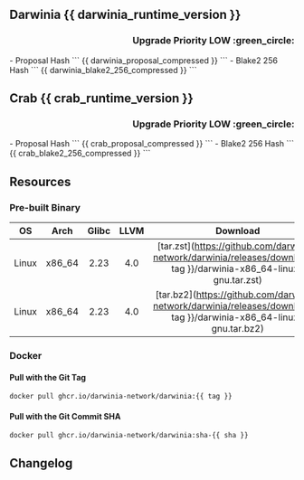 ## Darwinia {{ darwinia_runtime_version }}
<h3 align="right">Upgrade Priority LOW :green_circle:</h3>
- Proposal Hash
  ```
  {{ darwinia_proposal_compressed }}
  ```
- Blake2 256 Hash
  ```
  {{ darwinia_blake2_256_compressed }}
  ```

## Crab {{ crab_runtime_version }}
<h3 align="right">Upgrade Priority LOW :green_circle:</h3>
- Proposal Hash
  ```
  {{ crab_proposal_compressed }}
  ```
- Blake2 256 Hash
  ```
  {{ crab_blake2_256_compressed }}
  ```

## Resources
### Pre-built Binary
|  OS   |  Arch  | Glibc | LLVM  |                                                       Download                                                        |
| :---: | :----: | :---: | :---: | :-------------------------------------------------------------------------------------------------------------------: |
| Linux | x86_64 | 2.23  |  4.0  | [tar.zst](https://github.com/darwinia-network/darwinia/releases/download/{{ tag }}/darwinia-x86_64-linux-gnu.tar.zst) |
| Linux | x86_64 | 2.23  |  4.0  | [tar.bz2](https://github.com/darwinia-network/darwinia/releases/download/{{ tag }}/darwinia-x86_64-linux-gnu.tar.bz2) |

### Docker
#### Pull with the Git Tag
```docker
docker pull ghcr.io/darwinia-network/darwinia:{{ tag }}
```
#### Pull with the Git Commit SHA
```docker
docker pull ghcr.io/darwinia-network/darwinia:sha-{{ sha }}
```

## Changelog
